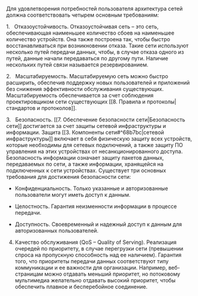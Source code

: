 Для удовлетворения потребностей пользователя архитектура сетей должна соответствовать четырем основным требованиям:

1.   Отказоустойчивость. Отказоустойчивая сеть – это сеть, обеспечивающая наименьшее количество сбоев на наименьшее количество устройств. Она также построена так, чтобы быстро восстанавливаться при возникновении отказа. Такие сети используют несколько путей передачи данных, чтобы, в случае отказа одного из путей, данные начали передаваться по другому пути. Наличие нескольких путей связи называется резервированием.

2.   Масштабируемость. Масштабируемую сеть можно быстро расширить, обеспечив поддержку новых пользователей и приложений без снижения эффективности обслуживания существующих. Масштабируемость обеспечивается за счет соблюдения проектировщиком сети существующих [[8. Правила и протоколы|стандартов и протоколов]].

3.   Безопасность. [[7. Обеспечение безопасности сети|Безопасность сети]] достигается за счет защиты сетевой инфраструктуры и информации. Защита [[3. Компоненты сети#^68b7bc|сетевой инфраструктуры]] включает в себя физическую защиту всех устройств, которые необходимы для сетевых подключений, а также защиту ПО управления на этих устройствах от несанкционированного доступа. Безопасность информации означает защиту пакетов данных, передаваемых по сети, а также информации, хранящейся на подключенных к сети устройствах. Существует три основных требования для достижения безопасности сети:

- Конфиденциальность. Только указанные и авторизованные пользователи могут иметь доступ к данным.

- Целостность. Гарантия неизменности информации в процессе передачи.

- Доступность. Своевременный и надежный доступ к данным для авторизованных пользователей.

4. Качество обслуживания (QoS – Quality of Serving). Реализация очередей по приоритету, в случае перегрузки сети (превышении спроса на пропускную способность над ее наличием). Гарантия того, что приоритеты передачи данных соответствуют типу коммуникации и ее важности для организации. Например, веб-страницам можно отдавать меньший приоритет, но потоковому мультимедиа желательно отдавать высокий приоритет, чтобы обеспечить плавное и бесперебойное соединение.